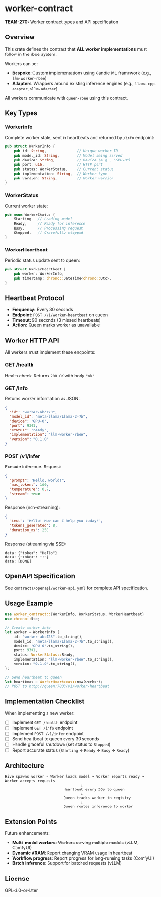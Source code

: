 # worker-contract

**TEAM-270:** Worker contract types and API specification

## Overview

This crate defines the contract that **ALL worker implementations** must follow in the rbee system.

Workers can be:
- **Bespoke**: Custom implementations using Candle ML framework (e.g., `llm-worker-rbee`)
- **Adapters**: Wrappers around existing inference engines (e.g., `llama-cpp-adapter`, `vllm-adapter`)

All workers communicate with `queen-rbee` using this contract.

## Key Types

### WorkerInfo

Complete worker state, sent in heartbeats and returned by `/info` endpoint:

```rust
pub struct WorkerInfo {
    pub id: String,              // Unique worker ID
    pub model_id: String,        // Model being served
    pub device: String,          // Device (e.g., "GPU-0")
    pub port: u16,               // HTTP port
    pub status: WorkerStatus,    // Current status
    pub implementation: String,  // Worker type
    pub version: String,         // Worker version
}
```

### WorkerStatus

Current worker state:

```rust
pub enum WorkerStatus {
    Starting,  // Loading model
    Ready,     // Ready for inference
    Busy,      // Processing request
    Stopped,   // Gracefully stopped
}
```

### WorkerHeartbeat

Periodic status update sent to queen:

```rust
pub struct WorkerHeartbeat {
    pub worker: WorkerInfo,
    pub timestamp: chrono::DateTime<chrono::Utc>,
}
```

## Heartbeat Protocol

- **Frequency:** Every 30 seconds
- **Endpoint:** `POST /v1/worker-heartbeat` on queen
- **Timeout:** 90 seconds (3 missed heartbeats)
- **Action:** Queen marks worker as unavailable

## Worker HTTP API

All workers must implement these endpoints:

### GET /health

Health check. Returns `200 OK` with body `"ok"`.

### GET /info

Returns worker information as JSON:

```json
{
  "id": "worker-abc123",
  "model_id": "meta-llama/Llama-2-7b",
  "device": "GPU-0",
  "port": 9301,
  "status": "ready",
  "implementation": "llm-worker-rbee",
  "version": "0.1.0"
}
```

### POST /v1/infer

Execute inference. Request:

```json
{
  "prompt": "Hello, world!",
  "max_tokens": 100,
  "temperature": 0.7,
  "stream": true
}
```

Response (non-streaming):

```json
{
  "text": "Hello! How can I help you today?",
  "tokens_generated": 8,
  "duration_ms": 250
}
```

Response (streaming via SSE):

```
data: {"token": "Hello"}
data: {"token": "!"}
data: [DONE]
```

## OpenAPI Specification

See `contracts/openapi/worker-api.yaml` for complete API specification.

## Usage Example

```rust
use worker_contract::{WorkerInfo, WorkerStatus, WorkerHeartbeat};
use chrono::Utc;

// Create worker info
let worker = WorkerInfo {
    id: "worker-abc123".to_string(),
    model_id: "meta-llama/Llama-2-7b".to_string(),
    device: "GPU-0".to_string(),
    port: 9301,
    status: WorkerStatus::Ready,
    implementation: "llm-worker-rbee".to_string(),
    version: "0.1.0".to_string(),
};

// Send heartbeat to queen
let heartbeat = WorkerHeartbeat::new(worker);
// POST to http://queen:7833/v1/worker-heartbeat
```

## Implementation Checklist

When implementing a new worker:

- [ ] Implement `GET /health` endpoint
- [ ] Implement `GET /info` endpoint
- [ ] Implement `POST /v1/infer` endpoint
- [ ] Send heartbeat to queen every 30 seconds
- [ ] Handle graceful shutdown (set status to `Stopped`)
- [ ] Report accurate status (`Starting` → `Ready` → `Busy` → `Ready`)

## Architecture

```
Hive spawns worker → Worker loads model → Worker reports ready → Worker accepts requests
                                   ↓
                           Heartbeat every 30s to queen
                                   ↓
                           Queen tracks worker in registry
                                   ↓
                           Queen routes inference to worker
```

## Extension Points

Future enhancements:

- **Multi-model workers**: Workers serving multiple models (vLLM, ComfyUI)
- **Dynamic VRAM**: Report changing VRAM usage in heartbeat
- **Workflow progress**: Report progress for long-running tasks (ComfyUI)
- **Batch inference**: Support for batched requests (vLLM)

## License

GPL-3.0-or-later
